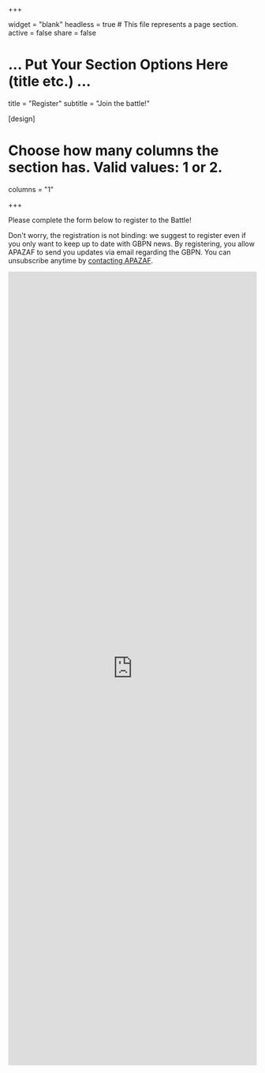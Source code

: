 +++

widget = "blank"
headless = true  # This file represents a page section.
active = false
share = false

# ... Put Your Section Options Here (title etc.) ...
title = "Register"
subtitle = "Join the battle!"

[design]
  # Choose how many columns the section has. Valid values: 1 or 2.
  columns = "1"

+++

Please complete the form below to register to the Battle!

Don't worry, the registration is not binding: we suggest to register even if you only want to keep up to date with GBPN news. By registering, you allow APAZAF to send you updates via email regarding the GBPN. You can unsubscribe anytime by [contacting APAZAF](/contact).


<iframe src="https://docs.google.com/forms/d/e/1FAIpQLSfricSb6YoHWvWHszEgju4W3LyTZ2fGF6bGL_5-yS5TlFHoZwA/viewform?embedded=true" width="100%" height="1606" frameborder="0" marginheight="0" marginwidth="0">Loading…</iframe>
